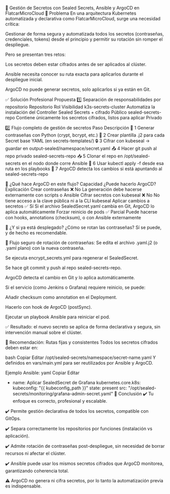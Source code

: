 🔐 Gestión de Secretos con Sealed Secrets, Ansible y ArgoCD en FlatcarMicroCloud
🧠 Problema
En una arquitectura Kubernetes automatizada y declarativa como FlatcarMicroCloud, surge una necesidad crítica:

Gestionar de forma segura y automatizada todos los secretos (contraseñas, credenciales, tokens) desde el principio y permitir su rotación sin romper el despliegue.

Pero se presentan tres retos:

Los secretos deben estar cifrados antes de ser aplicados al clúster.

Ansible necesita conocer su ruta exacta para aplicarlos durante el despliegue inicial.

ArgoCD no puede generar secretos, solo aplicarlos si ya están en Git.

✅ Solución Profesional Propuesta
1️⃣ Separación de responsabilidades por repositorio
Repositorio	Rol	Visibilidad
k3s-secrets-cluster	Automatiza la instalación del Controller Sealed Secrets + cifrado	Público
sealed-secrets-repo	Contiene únicamente los secretos cifrados, listos para aplicar	Privado

2️⃣ Flujo completo de gestión de secretos
Paso	Descripción
🔐 1	Generar contraseñas con Python (crypt, bcrypt, etc.)
🧾 2	Crear plantilla .j2 para cada Secret base YAML (en secrets-templates/)
🔒 3	Cifrar con kubeseal → guardar en output-sealed/namespace/secret.yaml
📤 4	Hacer git push al repo privado sealed-secrets-repo
📥 5	Clonar el repo en /opt/sealed-secrets en el nodo donde corre Ansible
🚀 6	Usar kubectl apply -f desde esa ruta en los playbooks
🔁 7	ArgoCD detecta los cambios si está apuntando al sealed-secrets-repo

🧩 ¿Qué hace ArgoCD en este flujo?
Capacidad	¿Puede hacerlo ArgoCD?	Explicación
Crear contraseñas	❌ No	La generación debe hacerse externamente con scripts o Ansible
Cifrar secretos con kubeseal	❌ No	No tiene acceso a la clave pública ni a la CLI kubeseal
Aplicar cambios a secretos	✅ Sí	Si el archivo SealedSecret.yaml cambia en Git, ArgoCD lo aplica automáticamente
Forzar reinicio de pods	✅ Parcial	Puede hacerse con hooks, annotations (checksum), o con Ansible externamente

🔄 ¿Y si ya está desplegado? ¿Cómo se rotan las contraseñas?
Sí se puede, y de hecho es recomendable.

🔄 Flujo seguro de rotación de contraseñas:
Se edita el archivo .yaml.j2 (o .yaml plano) con la nueva contraseña.

Se ejecuta encrypt_secrets.yml para regenerar el SealedSecret.

Se hace git commit y push al repo sealed-secrets-repo.

ArgoCD detecta el cambio en Git y lo aplica automáticamente.

Si el servicio (como Jenkins o Grafana) requiere reinicio, se puede:

Añadir checksum como annotation en el Deployment.

Hacerlo con hook de ArgoCD (postSync).

Ejecutar un playbook Ansible para reiniciar el pod.

✅ Resultado: el nuevo secreto se aplica de forma declarativa y segura, sin intervención manual sobre el clúster.

📁 Recomendación: Rutas fijas y consistentes
Todos los secretos cifrados deben estar en:

bash
Copiar
Editar
/opt/sealed-secrets/namespace/secret-name.yaml
Y definidos en vars/main.yml para ser reutilizados por Ansible y ArgoCD.

Ejemplo Ansible:
yaml
Copiar
Editar
- name: Aplicar SealedSecret de Grafana
  kubernetes.core.k8s:
    kubeconfig: "{{ kubeconfig_path }}"
    state: present
    src: "/opt/sealed-secrets/monitoring/grafana-admin-secret.yaml"
🧠 Conclusión
✔️ Tu enfoque es correcto, profesional y escalable.

✔️ Permite gestión declarativa de todos los secretos, compatible con GitOps.

✔️ Separa correctamente los repositorios por funciones (instalación vs aplicación).

✔️ Admite rotación de contraseñas post-despliegue, sin necesidad de borrar recursos ni afectar el clúster.

✔️ Ansible puede usar los mismos secretos cifrados que ArgoCD monitorea, garantizando coherencia total.

⚠️ ArgoCD no genera ni cifra secretos, por lo tanto la automatización previa es indispensable.